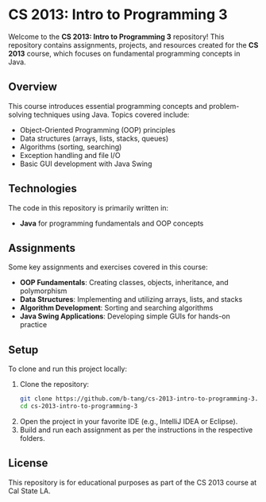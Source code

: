 # CS 2013: Intro to Programming 3

Welcome to the **CS 2013: Intro to Programming 3** repository! This repository contains assignments, projects, and resources created for the **CS 2013** course, which focuses on fundamental programming concepts in Java.

## Overview

This course introduces essential programming concepts and problem-solving techniques using Java. Topics covered include:
- Object-Oriented Programming (OOP) principles
- Data structures (arrays, lists, stacks, queues)
- Algorithms (sorting, searching)
- Exception handling and file I/O
- Basic GUI development with Java Swing

## Technologies

The code in this repository is primarily written in:
- **Java** for programming fundamentals and OOP concepts

## Assignments

Some key assignments and exercises covered in this course:
- **OOP Fundamentals**: Creating classes, objects, inheritance, and polymorphism
- **Data Structures**: Implementing and utilizing arrays, lists, and stacks
- **Algorithm Development**: Sorting and searching algorithms
- **Java Swing Applications**: Developing simple GUIs for hands-on practice

## Setup

To clone and run this project locally:
1. Clone the repository:
   ```bash
   git clone https://github.com/b-tang/cs-2013-intro-to-programming-3.git
   cd cs-2013-intro-to-programming-3
   ```
2. Open the project in your favorite IDE (e.g., IntelliJ IDEA or Eclipse).
3. Build and run each assignment as per the instructions in the respective folders.

## License
This repository is for educational purposes as part of the CS 2013 course at Cal State LA.
